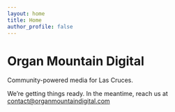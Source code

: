 ```yaml
---
layout: home
title: Home
author_profile: false
---
```


# Organ Mountain Digital

Community-powered media for Las Cruces.

We’re getting things ready. In the meantime, reach us at [contact@organmountaindigital.com](mailto:contact@organmountaindigital.com)
